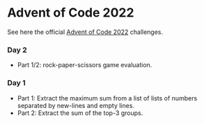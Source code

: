 # Advent of Code 2022

See here the official [Advent of Code 2022](https://adventofcode.com/2022) challenges.

### Day 2

- Part 1/2: rock-paper-scissors game evaluation.

### Day 1

- Part 1: Extract the maximum sum from a list of lists of numbers separated by new-lines and empty lines.
- Part 2: Extract the sum of the top-3 groups.

